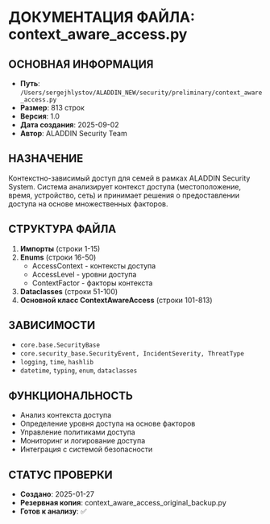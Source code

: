 # ДОКУМЕНТАЦИЯ ФАЙЛА: context_aware_access.py

## ОСНОВНАЯ ИНФОРМАЦИЯ
- **Путь**: `/Users/sergejhlystov/ALADDIN_NEW/security/preliminary/context_aware_access.py`
- **Размер**: 813 строк
- **Версия**: 1.0
- **Дата создания**: 2025-09-02
- **Автор**: ALADDIN Security Team

## НАЗНАЧЕНИЕ
Контекстно-зависимый доступ для семей в рамках ALADDIN Security System. Система анализирует контекст доступа (местоположение, время, устройство, сеть) и принимает решения о предоставлении доступа на основе множественных факторов.

## СТРУКТУРА ФАЙЛА
1. **Импорты** (строки 1-15)
2. **Enums** (строки 16-50)
   - AccessContext - контексты доступа
   - AccessLevel - уровни доступа
   - ContextFactor - факторы контекста
3. **Dataclasses** (строки 51-100)
4. **Основной класс ContextAwareAccess** (строки 101-813)

## ЗАВИСИМОСТИ
- `core.base.SecurityBase`
- `core.security_base.SecurityEvent, IncidentSeverity, ThreatType`
- `logging`, `time`, `hashlib`
- `datetime`, `typing`, `enum`, `dataclasses`

## ФУНКЦИОНАЛЬНОСТЬ
- Анализ контекста доступа
- Определение уровня доступа на основе факторов
- Управление политиками доступа
- Мониторинг и логирование доступа
- Интеграция с системой безопасности

## СТАТУС ПРОВЕРКИ
- **Создано**: 2025-01-27
- **Резервная копия**: context_aware_access_original_backup.py
- **Готов к анализу**: ✅